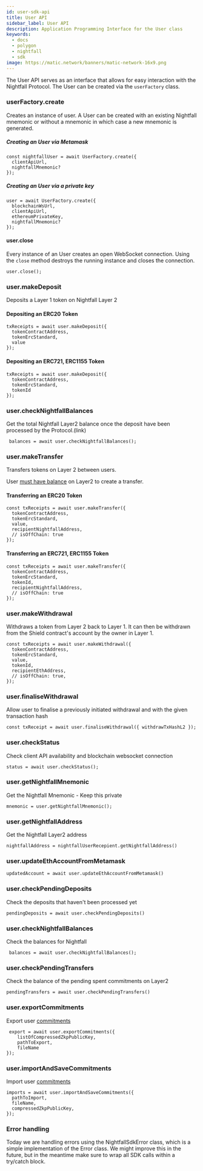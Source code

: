 ```yaml
---
id: user-sdk-api
title: User API
sidebar_label: User API
description: Application Programming Interface for the User class
keywords:
  - docs
  - polygon
  - nightfall
  - sdk
image: https://matic.network/banners/matic-network-16x9.png
---
```


The User API serves as an interface that allows for easy interaction with the Nightfall Protocol. The User can be created via the `userFactory` class.

### userFactory.create

Creates an instance of user.
A User can be created with an existing Nightfall mnemonic or without a mnemonic in which case a new mnemonic is generated.

##### Creating an User via Metamask

    const nightfallUser = await UserFactory.create({
      clientApiUrl,
      nightfallMnemonic?
    });

##### Creating an User via a private key

    user = await UserFactory.create({
      blockchainWsUrl,
      clientApiUrl,
      ethereumPrivateKey,
      nightfallMnemonic?
    });

#### user.close

Every instance of an User creates an open WebSocket connection. Using the `close` method destroys the running instance and closes the connection.

    user.close();

### user.makeDeposit

Deposits a Layer 1 token on Nightfall Layer 2

#### Depositing an ERC20 Token

    txReceipts = await user.makeDeposit({
      tokenContractAddress,
      tokenErcStandard,
      value
    });

#### Depositing an ERC721, ERC1155 Token

    txReceipts = await user.makeDeposit({
      tokenContractAddress,
      tokenErcStandard,
      tokenId
    });

### user.checkNightfallBalances

Get the total Nightfall Layer2 balance once the deposit have been processed by the Protocol.(link)

     balances = await user.checkNightfallBalances();

### user.makeTransfer

Transfers tokens on Layer 2 between users.

User [must have balance](https://wiki.polygon.technology/docs/nightfall/tools/user-sdk-getting-started#available-networks) on Layer2 to create a transfer.

#### Transferring an ERC20 Token

    const txReceipts = await user.makeTransfer({
      tokenContractAddress,
      tokenErcStandard,
      value,
      recipientNightfallAddress,
      // isOffChain: true
    });

#### Transferring an ERC721, ERC1155 Token

    const txReceipts = await user.makeTransfer({
      tokenContractAddress,
      tokenErcStandard,
      tokenId,
      recipientNightfallAddress,
      // isOffChain: true
    });

### user.makeWithdrawal

Withdraws a token from Layer 2 back to Layer 1. It can then be withdrawn from the Shield contract's account by the owner in Layer 1.

    const txReceipts = await user.makeWithdrawal({
      tokenContractAddress,
      tokenErcStandard,
      value,
      tokenId,
      recipientEthAddress,
      // isOffChain: true,
    });

### user.finaliseWithdrawal

Allow user to finalise a previously initiated withdrawal and with the given transaction hash

    const txReceipt = await user.finaliseWithdrawal({ withdrawTxHashL2 });

### user.checkStatus

Check client API availability and blockchain websocket connection

    status = await user.checkStatus();

### user.getNightfallMnemonic

Get the Nightfall Mnemonic - Keep this private

    mnemonic = user.getNightfallMnemonic();

### user.getNightfallAddress

Get the Nightfall Layer2 address

    nightfallAddress = nightfallUserRecepient.getNightfallAddress()

### user.updateEthAccountFromMetamask

    updatedAccount = await user.updateEthAccountFromMetamask()

### user.checkPendingDeposits

Check the deposits that haven't been processed yet

    pendingDeposits = await user.checkPendingDeposits()

### user.checkNightfallBalances

Check the balances for Nightfall

     balances = await user.checkNightfallBalances();

### user.checkPendingTransfers

Check the balance of the pending spent commitments on Layer2

    pendingTransfers = await user.checkPendingTransfers()

### user.exportCommitments

Export user [commitments](https://wiki.polygon.technology/docs/nightfall/protocol/commitments)

     export = await user.exportCommitments({
        listOfCompressedZkpPublicKey,
        pathToExport,
        fileName
    });

### user.importAndSaveCommitments

Import user [commitments](https://wiki.polygon.technology/docs/nightfall/protocol/commitments)

    imports = await user.importAndSaveCommitments({
      pathToImport,
      fileName,
      compressedZkpPublicKey,
    });

### Error handling

Today we are handling errors using the NightfallSdkError class, which is a simple implementation of the Error class. We might improve this in the future, but in the meantime make sure to wrap all SDK calls within a try/catch block.
